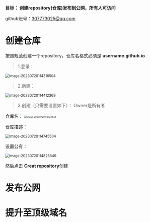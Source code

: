**目标： 创建repository(仓库)发布到公网，所有人可访问**

github账号：307773025@qq.com



# 创建仓库

按照规范创建一个repository，仓库名格式必须是 **username.github.io**

> 1.登录：

<img src="https://typora-picgo-push.oss-cn-hangzhou.aliyuncs.com/img-for-typora/image-20230720114316504.png" alt="image-20230720114316504" style="zoom: 80%;" />

> 2.新建：

<img src="https://typora-picgo-push.oss-cn-hangzhou.aliyuncs.com/img-for-typora/image-20230720114412369.png" alt="image-20230720114412369" style="zoom: 80%;" />

> 3.创建（只需要设置如下）：  Owner是所有者

仓库名：
<img src="https://typora-picgo-push.oss-cn-hangzhou.aliyuncs.com/img-for-typora/image-20230720114722648.png" alt="image-20230720114722648" style="zoom:50%;" />

仓库描述：

<img src="https://typora-picgo-push.oss-cn-hangzhou.aliyuncs.com/img-for-typora/image-20230720114745504.png" alt="image-20230720114745504" style="zoom: 80%;" />

设置公有：

<img src="https://typora-picgo-push.oss-cn-hangzhou.aliyuncs.com/img-for-typora/image-20230720114825649.png" alt="image-20230720114825649" style="zoom: 80%;" />

然后点击 **Creat repository**创建	



# 发布公网





# 提升至顶级域名

